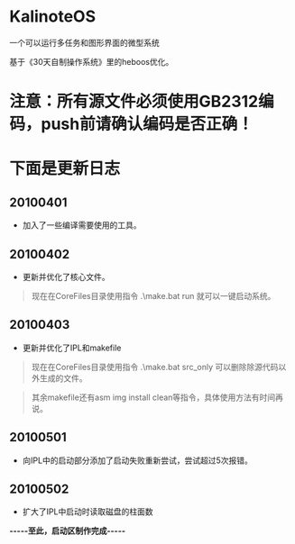 # KalinoteOS
一个可以运行多任务和图形界面的微型系统

基于《30天自制操作系统》里的heboos优化。

# 注意：所有源文件必须使用GB2312编码，push前请确认编码是否正确！

# 下面是更新日志
## 20100401
- 加入了一些编译需要使用的工具。

## 20100402
- 更新并优化了核心文件。
> 现在在CoreFiles目录使用指令 .\make.bat run 就可以一键启动系统。

## 20100403
- 更新并优化了IPL和makefile
> 现在在CoreFiles目录使用指令 .\make.bat src_only 可以删除除源代码以外生成的文件。

> 其余makefile还有asm img install clean等指令，具体使用方法有时间再说。

## 20100501
- 向IPL中的启动部分添加了启动失败重新尝试，尝试超过5次报错。

## 20100502
- 扩大了IPL中启动时读取磁盘的柱面数

**-----至此，启动区制作完成-----**
